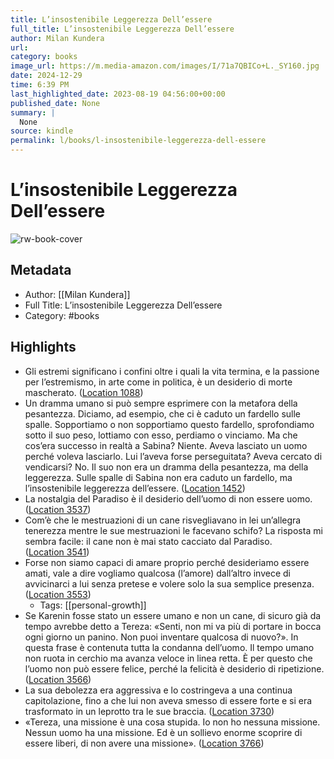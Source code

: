 ```yaml
---
title: L’insostenibile Leggerezza Dell’essere
full_title: L’insostenibile Leggerezza Dell’essere
author: Milan Kundera
url: 
category: books
image_url: https://m.media-amazon.com/images/I/71a7QBICo+L._SY160.jpg
date: 2024-12-29
time: 6:39 PM
last_highlighted_date: 2023-08-19 04:56:00+00:00
published_date: None
summary: |
  None
source: kindle
permalink: l/books/l-insostenibile-leggerezza-dell-essere
---
```

# L’insostenibile Leggerezza Dell’essere

![rw-book-cover](https://m.media-amazon.com/images/I/71a7QBICo+L._SY160.jpg)

## Metadata
- Author: [[Milan Kundera]]
- Full Title: L’insostenibile Leggerezza Dell’essere
- Category: #books

## Highlights
- Gli estremi significano i confini oltre i quali la vita termina, e la passione per l’estremismo, in arte come in politica, è un desiderio di morte mascherato. ([Location 1088](https://readwise.io/to_kindle?action=open&asin=B09ZYCJM7P&location=1088))
- Un dramma umano si può sempre esprimere con la metafora della pesantezza. Diciamo, ad esempio, che ci è caduto un fardello sulle spalle. Sopportiamo o non sopportiamo questo fardello, sprofondiamo sotto il suo peso, lottiamo con esso, perdiamo o vinciamo. Ma che cos’era successo in realtà a Sabina? Niente. Aveva lasciato un uomo perché voleva lasciarlo. Lui l’aveva forse perseguitata? Aveva cercato di vendicarsi? No. Il suo non era un dramma della pesantezza, ma della leggerezza. Sulle spalle di Sabina non era caduto un fardello, ma l’insostenibile leggerezza dell’essere. ([Location 1452](https://readwise.io/to_kindle?action=open&asin=B09ZYCJM7P&location=1452))
- La nostalgia del Paradiso è il desiderio dell’uomo di non essere uomo. ([Location 3537](https://readwise.io/to_kindle?action=open&asin=B09ZYCJM7P&location=3537))
- Com’è che le mestruazioni di un cane risvegliavano in lei un’allegra tenerezza mentre le sue mestruazioni le facevano schifo? La risposta mi sembra facile: il cane non è mai stato cacciato dal Paradiso. ([Location 3541](https://readwise.io/to_kindle?action=open&asin=B09ZYCJM7P&location=3541))
- Forse non siamo capaci di amare proprio perché desideriamo essere amati, vale a dire vogliamo qualcosa (l’amore) dall’altro invece di avvicinarci a lui senza pretese e volere solo la sua semplice presenza. ([Location 3553](https://readwise.io/to_kindle?action=open&asin=B09ZYCJM7P&location=3553))
    - Tags: [[personal-growth]] 
- Se Karenin fosse stato un essere umano e non un cane, di sicuro già da tempo avrebbe detto a Tereza: «Senti, non mi va più di portare in bocca ogni giorno un panino. Non puoi inventare qualcosa di nuovo?». In questa frase è contenuta tutta la condanna dell’uomo. Il tempo umano non ruota in cerchio ma avanza veloce in linea retta. È per questo che l’uomo non può essere felice, perché la felicità è desiderio di ripetizione. ([Location 3566](https://readwise.io/to_kindle?action=open&asin=B09ZYCJM7P&location=3566))
- La sua debolezza era aggressiva e lo costringeva a una continua capitolazione, fino a che lui non aveva smesso di essere forte e si era trasformato in un leprotto tra le sue braccia. ([Location 3730](https://readwise.io/to_kindle?action=open&asin=B09ZYCJM7P&location=3730))
- «Tereza, una missione è una cosa stupida. Io non ho nessuna missione. Nessun uomo ha una missione. Ed è un sollievo enorme scoprire di essere liberi, di non avere una missione». ([Location 3766](https://readwise.io/to_kindle?action=open&asin=B09ZYCJM7P&location=3766))


